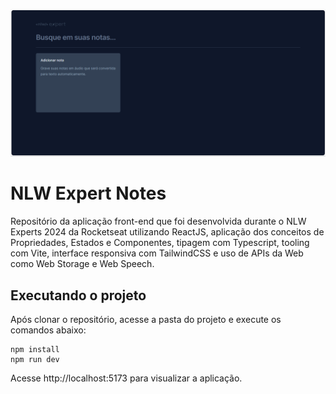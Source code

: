 ![Cover](./.github/home-notes.png)

# NLW Expert Notes
Repositório da aplicação front-end que foi desenvolvida durante o NLW Experts 2024 da Rocketseat utilizando ReactJS, aplicação dos conceitos de Propriedades, Estados e Componentes, tipagem com Typescript, tooling com Vite, interface responsiva com TailwindCSS e uso de APIs da Web como Web Storage e Web Speech.

## Executando o projeto
Após clonar o repositório, acesse a pasta do projeto e execute os comandos abaixo:

```shell
npm install
npm run dev
```

Acesse http://localhost:5173 para visualizar a aplicação. 
